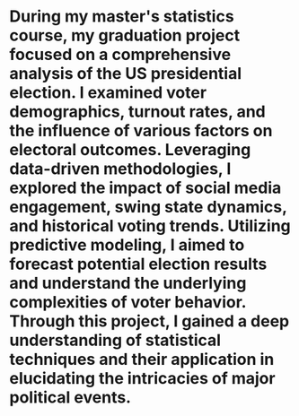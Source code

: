 # During my master's statistics course, my graduation project focused on a comprehensive analysis of the US presidential election. I examined voter demographics, turnout rates, and the influence of various factors on electoral outcomes. Leveraging data-driven methodologies, I explored the impact of social media engagement, swing state dynamics, and historical voting trends. Utilizing predictive modeling, I aimed to forecast potential election results and understand the underlying complexities of voter behavior. Through this project, I gained a deep understanding of statistical techniques and their application in elucidating the intricacies of major political events.
